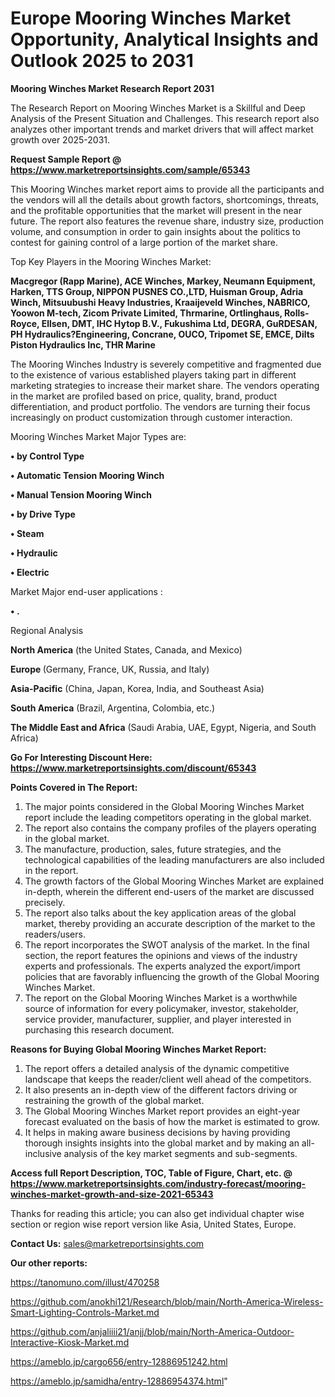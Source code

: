# Europe Mooring Winches Market Opportunity, Analytical Insights and Outlook 2025 to 2031

<strong>Mooring Winches Market Research Report 2031</strong>

The Research Report on Mooring Winches Market is a Skillful and Deep Analysis of the Present Situation and Challenges. This research report also analyzes other important trends and market drivers that will affect market growth over 2025-2031.

<strong>Request Sample Report @ <a href=https://www.marketreportsinsights.com/sample/65343>https://www.marketreportsinsights.com/sample/65343</a></strong>

This Mooring Winches market report aims to provide all the participants and the vendors will all the details about growth factors, shortcomings, threats, and the profitable opportunities that the market will present in the near future. The report also features the revenue share, industry size, production volume, and consumption in order to gain insights about the politics to contest for gaining control of a large portion of the market share.

Top Key Players in the Mooring Winches Market:

<strong>Macgregor (Rapp Marine), ACE Winches, Markey, Neumann Equipment, Harken, TTS Group, NIPPON PUSNES CO.,LTD, Huisman Group, Adria Winch, Mitsuubushi Heavy Industries, Kraaijeveld Winches, NABRICO, Yoowon M-tech, Zicom Private Limited, Thrmarine, Ortlinghaus, Rolls-Royce, Ellsen, DMT, IHC Hytop B.V., Fukushima Ltd, DEGRA, GuRDESAN, PH Hydraulics?Engineering, Concrane, OUCO, Tripomet SE, EMCE, Dilts Piston Hydraulics Inc, THR Marine</strong>

The Mooring Winches Industry is severely competitive and fragmented due to the existence of various established players taking part in different marketing strategies to increase their market share. The vendors operating in the market are profiled based on price, quality, brand, product differentiation, and product portfolio. The vendors are turning their focus increasingly on product customization through customer interaction.

Mooring Winches Market Major Types are:

<strong>• by Control Type 

• Automatic Tension Mooring Winch

• Manual Tension Mooring Winch

• by Drive Type

• Steam

• Hydraulic

• Electric</strong>

Market Major end-user applications :

<strong>• .</strong>

Regional Analysis

</u><strong><b>North America</b></strong> (the United States, Canada, and Mexico)

<strong><b>Europe </b></strong>(Germany, France, UK, Russia, and Italy)

<strong><b>Asia-Pacific</b></strong> (China, Japan, Korea, India, and Southeast Asia)

<strong><b>South America</b></strong> (Brazil, Argentina, Colombia, etc.)

<strong><b>The Middle East and Africa</b></strong> (Saudi Arabia, UAE, Egypt, Nigeria, and South Africa)

<strong>Go For Interesting Discount Here: <a href=https://www.marketreportsinsights.com/discount/65343>https://www.marketreportsinsights.com/discount/65343</a></strong>

<strong>Points Covered in The Report:</strong>
<ol>
  <li>The major points considered in the Global Mooring Winches Market report include the leading competitors operating in the global market.</li>
  <li>The report also contains the company profiles of the players operating in the global market.</li>
  <li>The manufacture, production, sales, future strategies, and the technological capabilities of the leading manufacturers are also included in the report.</li>
  <li>The growth factors of the Global Mooring Winches Market are explained in-depth, wherein the different end-users of the market are discussed precisely.</li>
  <li>The report also talks about the key application areas of the global market, thereby providing an accurate description of the market to the readers/users.</li>
  <li>The report incorporates the SWOT analysis of the market. In the final section, the report features the opinions and views of the industry experts and professionals. The experts analyzed the export/import policies that are favorably influencing the growth of the Global Mooring Winches Market.</li>
  <li>The report on the Global Mooring Winches Market is a worthwhile source of information for every policymaker, investor, stakeholder, service provider, manufacturer, supplier, and player interested in purchasing this research document.</li>
</ol>
<strong>Reasons for Buying Global Mooring Winches Market Report:</strong>

<ol>
  <li>The report offers a detailed analysis of the dynamic competitive landscape that keeps the reader/client well ahead of the competitors.</li>
  <li>It also presents an in-depth view of the different factors driving or restraining the growth of the global market.</li>
  <li>The Global Mooring Winches Market report provides an eight-year forecast evaluated on the basis of how the market is estimated to grow.</li>
  <li>It helps in making aware business decisions by having providing thorough insights insights into the global market and by making an all-inclusive analysis of the key market segments and sub-segments.</li>
</ol>
<strong>Access full Report Description, TOC, Table of Figure, Chart, etc. @ <a href=https://www.marketreportsinsights.com/industry-forecast/mooring-winches-market-growth-and-size-2021-65343>https://www.marketreportsinsights.com/industry-forecast/mooring-winches-market-growth-and-size-2021-65343</a></strong>


Thanks for reading this article; you can also get individual chapter wise section or region wise report version like Asia, United States, Europe.

<strong>Contact Us:</strong>
sales@marketreportsinsights.com

<strong>Our other reports:</strong>

<a href=https://tanomuno.com/illust/470258>https://tanomuno.com/illust/470258</a>

<a href=https://github.com/anokhi121/Research/blob/main/North-America-Wireless-Smart-Lighting-Controls-Market.md>https://github.com/anokhi121/Research/blob/main/North-America-Wireless-Smart-Lighting-Controls-Market.md</a>

<a href=https://github.com/anjaliiii21/anjj/blob/main/North-America-Outdoor-Interactive-Kiosk-Market.md>https://github.com/anjaliiii21/anjj/blob/main/North-America-Outdoor-Interactive-Kiosk-Market.md</a>

<a href=https://ameblo.jp/cargo656/entry-12886951242.html>https://ameblo.jp/cargo656/entry-12886951242.html</a>

<a href=https://ameblo.jp/samidha/entry-12886954374.html>https://ameblo.jp/samidha/entry-12886954374.html</a>"
